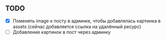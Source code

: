 ## TODO

- [x] Поменять image к посту в админке, чтобы добавлялась картинка в assets (сейчас добавляется ссылка на удалённый ресурс)
- [ ] Добавление картинок в пост через админку
